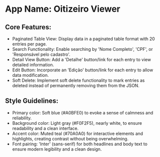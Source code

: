 # **App Name**: Oitizeiro Viewer

## Core Features:

- Paginated Table View: Display data in a paginated table format with 20 entries per page.
- Search Functionality: Enable searching by 'Nome Completo', 'CPF', or 'Responsável pelo cadastro'.
- Detail View Button: Add a 'Detalhe' button/link for each entry to view detailed information.
- Edit Button: Incorporate an 'Edição' button/link for each entry to allow data modification.
- Soft Delete: Implement soft delete functionality to mark entries as deleted instead of permanently removing them from the JSON.

## Style Guidelines:

- Primary color: Soft blue (#A0BFE0) to evoke a sense of calmness and reliability.
- Background color: Light gray (#F0F2F5), nearly white, to ensure readability and a clean interface.
- Accent color: Muted teal (#70A0A0) for interactive elements and highlights, creating contrast without being overwhelming.
- Font pairing: 'Inter' (sans-serif) for both headlines and body text to ensure modern legibility and a clean design.